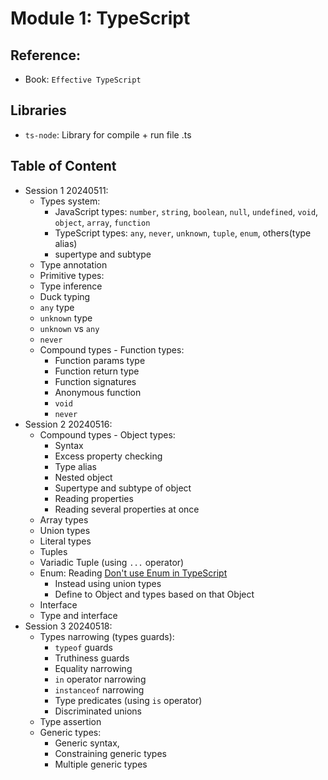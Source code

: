 # Module 1: TypeScript

## Reference:

- Book: `Effective TypeScript`

## Libraries

- `ts-node`: Library for compile + run file .ts

## Table of Content

- Session 1 20240511:
  - Types system:
    - JavaScript types: `number`, `string`, `boolean`, `null`, `undefined`, `void`, `object`, `array`, `function`
    - TypeScript types: `any`, `never`, `unknown`, `tuple`, `enum`, others(type alias)
    - supertype and subtype
  - Type annotation
  - Primitive types:
  - Type inference
  - Duck typing
  - `any` type
  - `unknown` type
  - `unknown` vs `any`
  - `never`
  - Compound types - Function types:
    - Function params type
    - Function return type
    - Function signatures
    - Anonymous function
    - `void`
    - `never`
- Session 2 20240516:
  - Compound types - Object types:
    - Syntax
    - Excess property checking
    - Type alias
    - Nested object
    - Supertype and subtype of object
    - Reading properties
    - Reading several properties at once
  - Array types
  - Union types
  - Literal types
  - Tuples
  - Variadic Tuple (using `...` operator)
  - Enum: Reading [Don't use Enum in TypeScript](https://dev.to/ivanzm123/dont-use-enums-in-typescript-they-are-very-dangerous-57bh#:~:text=Excessive%20use%20of%20regular%20ENUMs,new%20values%20can%20be%20added)
    - Instead using union types
    - Define to Object and types based on that Object
  - Interface
  - Type and interface
- Session 3 20240518:
  - Types narrowing (types guards):
    - `typeof` guards
    - Truthiness guards
    - Equality narrowing
    - `in` operator narrowing
    - `instanceof` narrowing
    - Type predicates (using `is` operator)
    - Discriminated unions
  - Type assertion
  - Generic types:
    - Generic syntax,
    - Constraining generic types
    - Multiple generic types
